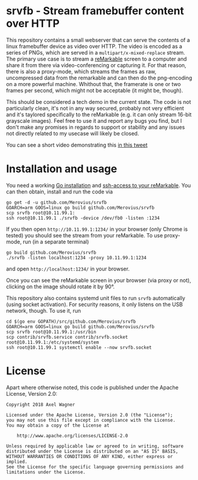 # srvfb - Stream framebuffer content over HTTP

This repository contains a small webserver that can serve the contents of a
linux framebuffer device as video over HTTP. The video is encoded as a series
of PNGs, which are served in a `multipart/x-mixed-replace` stream. The primary
use case is to stream a [reMarkable][reMarkable] screen to a computer and share
it from there via video-conferencing or capturing it. For that reason, there is
also a proxy-mode, which streams the frames as raw, uncompressed data from the
remarkable and can then do the png-encoding on a more powerful machine.
Whithout that, the framerate is one or two frames per second, which might not
be acceptable (it might be, though).

This should be considered a tech demo in the current state. The code is not
particularly clean, it's not in any way secured, probably not very efficient
and it's taylored specifically to the reMarkable (e.g. it can only stream
16-bit grayscale images). Feel free to use it and report any bugs you find, but
I don't make any promises in regards to support or stability and any issues not
directly related to my usecase will likely be closed.

You can see a short video demonstrating this [in this tweet][video]

# Installation and usage

You need a working [Go installation][go] and [ssh-access to your reMarkable][ssh].
You can then obtain, install and run the code via

```
go get -d -u github.com/Merovius/srvfb
GOARCH=arm GOOS=linux go build github.com/Merovius/srvfb
scp srvfb root@10.11.99.1:
ssh root@10.11.99.1 ./srvfb -device /dev/fb0 -listen :1234
```

If you then open `http://10.11.99.1:1234/` in your browser (only Chrome is
tested) you should see the stream from your reMarkable. To use proxy-mode, run
(in a separate terminal)

```
go build github.com/Merovius/srvfb
./srvfb -listen localhost:1234 -proxy 10.11.99.1:1234
```

and open `http://localhost:1234/` in your browser.

Once you can see the reMarkable screen in your browser (via proxy or not),
clicking on the image should rotate it by 90°.

This repository also contains systemd unit files to run `srvfb` automatically
(using socket activation). For security reasons, it only listens on the USB
network, though. To use it, run

```
cd $(go env GOPATH)/src/github.com/Merovius/srvfb
GOARCH=arm GOOS=linux go build github.com/Merovius/srvfb
scp srvfb root@10.11.99.1:/usr/bin
scp contrib/srvfb.service contrib/srvfb.socket root@10.11.99.1:/etc/systemd/system
ssh root@10.11.99.1 systemctl enable --now srvfb.socket
```

# License

Apart where otherwise noted, this code is published under the Apache License,
Version 2.0:

```
Copyright 2018 Axel Wagner

Licensed under the Apache License, Version 2.0 (the "License");
you may not use this file except in compliance with the License.
You may obtain a copy of the License at

    http://www.apache.org/licenses/LICENSE-2.0

Unless required by applicable law or agreed to in writing, software
distributed under the License is distributed on an "AS IS" BASIS,
WITHOUT WARRANTIES OR CONDITIONS OF ANY KIND, either express or implied.
See the License for the specific language governing permissions and
limitations under the License.
```

[reMarkable]: https://remarkable.com/
[go]: https://golang.org/doc/install
[ssh]: https://remarkablewiki.com/tech/ssh
[video]: https://twitter.com/TheMerovius/status/1066455790117097472
